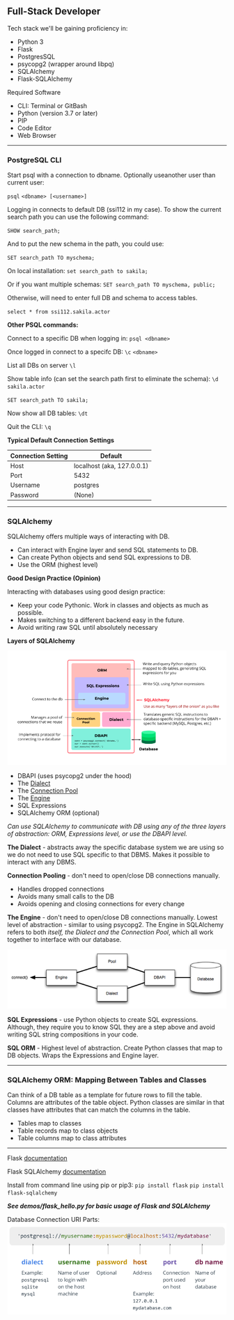 ## Full-Stack Developer

Tech stack we'll be gaining proficiency in:

* Python 3
* Flask
* PostgresSQL
* psycopg2 (wrapper around libpq)
* SQLAlchemy
* Flask-SQLAlchemy

Required Software

* CLI: Terminal or GitBash
* Python (version 3.7 or later)
* PIP
* Code Editor
* Web Browser
---
### PostgreSQL CLI

Start psql with a connection to dbname. Optionally useanother user than current user: 

`psql` `<dbname> [<username>]`

Logging in connects to default DB (ssi112 in my case).  To show the current search path you can use the following command:

`SHOW search_path;`

And to put the new schema in the path, you could use:

`SET search_path TO myschema;`

On local installation: `set search_path to sakila;`

Or if you want multiple schemas: `SET search_path TO myschema, public;`

Otherwise, will need to enter full DB and schema to access tables.

`select * from ssi112.sakila.actor`

**Other PSQL commands:**

Connect to a specific DB when logging in:  `psql <dbname>`

Once logged in connect to a specifc DB: `\c` `<dbname>`

List all DBs on server `\l`

Show table info (can set the search path first to eliminate the schema): `\d sakila.actor`

`SET search_path TO sakila;`

Now show all DB tables: `\dt`

Quit the CLI: `\q`

**Typical Default Connection Settings**

Connection Setting | Default
-------------------- | --------------
Host | localhost (aka, 127.0.0.1)
Port | 5432
Username | postgres
Password | (None)

---
### SQLAlchemy

SQLAlchemy offers multiple ways of interacting with DB. 

* Can interact with Engine layer and send SQL statements to DB.
* Can create Python objects and send SQL expressions to DB.
* Use the ORM (highest level)

**Good Design Practice (Opinion)**

Interacting with databases using good design practice:

* Keep your code Pythonic. Work in classes and objects as much as possible.
* Makes switching to a different backend easy in the future.
 * Avoid writing raw SQL until absolutely necessary

**Layers of SQLAlchemy**

![Abstraction Layers](md_img/sqlalchemy-layers-of-abstraction.png  "Layers")

* DBAPI (uses psycopg2 under the hood)
* The [Dialect](https://docs.sqlalchemy.org/en/13/dialects/)
* The [Connection Pool](https://docs.sqlalchemy.org/en/13/core/pooling.html)
* The [Engine](https://docs.sqlalchemy.org/en/13/core/engines.html)
* SQL Expressions
* SQLAlchemy ORM (optional)

_Can use SQLAlchemy to communicate with DB using any of the three layers of abstraction: ORM, Expressions level, or use the DBAPI level._

**The Dialect** - abstracts away the specific database system we are using so we do not need to use SQL specific to that DBMS. Makes it possible to interact with any DBMS.

**Connection Pooling** - don't need to open/close DB connections manually.

* Handles dropped connections
* Avoids many small calls to the DB
* Avoids opening and closing connections for every change

**The Engine** - don't need to open/close DB connections manually. Lowest level of abstraction - similar to using psycopg2. The Engine in SQLAlchemy refers to both _itself, the Dialect and the Connection Pool_, which all work together to interface with our database.

![Engine Structure](md_img/sqla_engine_arch.png  "Engine Structure")

**SQL Expressions** - use Python objects to create SQL expressions. Although, they require you to know SQL they are a step above and avoid writing SQL string compositions in your code.


**SQL ORM** - Highest level of abstraction. Create Python classes that map to DB objects. Wraps the Expressions and Engine layer.

---
### SQLAlchemy ORM: Mapping Between Tables and Classes

Can think of a DB table as a template for future rows to fill the table. Columns are attributes of the table object. Python classes are similar in that classes have attributes that can match the columns in the table.

* Tables map to classes
* Table records map to class objects
* Table columns map to class attributes

---
Flask [documentation](https://flask.palletsprojects.com/en/1.1.x/)

Flask SQLAlchemy [documentation](https://flask-sqlalchemy.palletsprojects.com/en/2.x/)

Install from command line using pip or pip3:
`pip install flask`
`pip install flask-sqlalchemy`

**_See demos/flask_hello.py for basic usage of Flask and SQLAlchemy_**

Database Connection URI Parts:
![Database URI](md_img/database-connection-uri-parts.png  "Connection URI")



